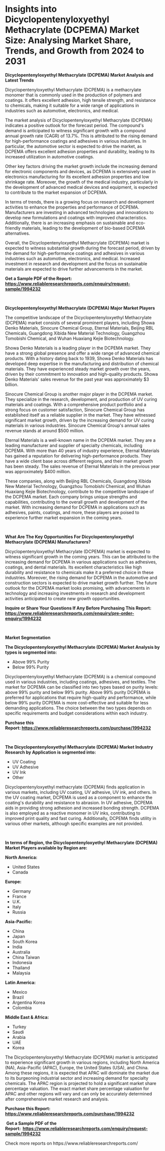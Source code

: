<p><h1>Insights into Dicyclopentenyloxyethyl Methacrylate (DCPEMA) Market Size: Analysing Market Share, Trends, and Growth from 2024 to 2031</h1></p><p><strong>Dicyclopentenyloxyethyl Methacrylate (DCPEMA) Market Analysis and Latest Trends</strong></p>
<p><p>Dicyclopentenyloxyethyl Methacrylate (DCPEMA) is a methacrylate monomer that is commonly used in the production of polymers and coatings. It offers excellent adhesion, high tensile strength, and resistance to chemicals, making it suitable for a wide range of applications in industries such as automotive, electronics, and medical.</p><p>The market analysis of Dicyclopentenyloxyethyl Methacrylate (DCPEMA) indicates a positive outlook for the forecast period. The compound's demand is anticipated to witness significant growth with a compound annual growth rate (CAGR) of 13.7%. This is attributed to the rising demand for high-performance coatings and adhesives in various industries. In particular, the automotive sector is expected to drive the market, as DCPEMA offers excellent adhesion properties and durability, leading to its increased utilization in automotive coatings.</p><p>Other key factors driving the market growth include the increasing demand for electronic components and devices, as DCPEMA is extensively used in electronics manufacturing for its excellent adhesion properties and low shrinkage rate. Moreover, the growth of the medical industry, particularly in the development of advanced medical devices and equipment, is expected to contribute to the market expansion of DCPEMA.</p><p>In terms of trends, there is a growing focus on research and development activities to enhance the properties and performance of DCPEMA. Manufacturers are investing in advanced technologies and innovations to develop new formulations and coatings with improved characteristics. Additionally, there is an increasing emphasis on sustainable and eco-friendly materials, leading to the development of bio-based DCPEMA alternatives.</p><p>Overall, the Dicyclopentenyloxyethyl Methacrylate (DCPEMA) market is expected to witness substantial growth during the forecast period, driven by the demand for high-performance coatings and adhesives in various industries such as automotive, electronics, and medical. Increased investment in research and development and the focus on sustainable materials are expected to drive further advancements in the market.</p></p>
<p><strong>Get a Sample PDF of the Report:&nbsp; <a href="https://www.reliableresearchreports.com/enquiry/request-sample/1994232">https://www.reliableresearchreports.com/enquiry/request-sample/1994232</a></strong></p>
<p>&nbsp;</p>
<p><strong>Dicyclopentenyloxyethyl Methacrylate (DCPEMA) Major Market Players</strong></p>
<p><p>The competitive landscape of the Dicyclopentenyloxyethyl Methacrylate (DCPEMA) market consists of several prominent players, including Showa Denko Materials, Sinocure Chemical Group, Eternal Materials, Beijing RBL Chemicals, Guangdong Xibida New Material Technology, Guangzhou Tomobishi Chemical, and Wuhan Huaxiang Kejie Biotechnology.</p><p>Showa Denko Materials is a leading player in the DCPEMA market. They have a strong global presence and offer a wide range of advanced chemical products. With a history dating back to 1939, Showa Denko Materials has developed deep expertise in the manufacturing and distribution of chemical materials. They have experienced steady market growth over the years, driven by their commitment to innovation and high-quality products. Showa Denko Materials' sales revenue for the past year was approximately $3 billion.</p><p>Sinocure Chemical Group is another major player in the DCPEMA market. They specialize in the research, development, and production of UV curing materials and coatings. With a comprehensive product portfolio and a strong focus on customer satisfaction, Sinocure Chemical Group has established itself as a reliable supplier in the market. They have witnessed significant market growth, driven by the increasing demand for UV curing materials in various industries. Sinocure Chemical Group's annual sales revenue stands at around $500 million.</p><p>Eternal Materials is a well-known name in the DCPEMA market. They are a leading manufacturer and supplier of specialty chemicals, including DCPEMA. With more than 40 years of industry experience, Eternal Materials has gained a reputation for delivering high-performance products. They have a wide client base across different regions, and their market growth has been steady. The sales revenue of Eternal Materials in the previous year was approximately $400 million.</p><p>These companies, along with Beijing RBL Chemicals, Guangdong Xibida New Material Technology, Guangzhou Tomobishi Chemical, and Wuhan Huaxiang Kejie Biotechnology, contribute to the competitive landscape of the DCPEMA market. Each company brings unique strengths and capabilities, contributing to the overall growth and development of the market. With increasing demand for DCPEMA in applications such as adhesives, paints, coatings, and more, these players are poised to experience further market expansion in the coming years.</p></p>
<p>&nbsp;</p>
<p><strong>What Are The Key Opportunities For Dicyclopentenyloxyethyl Methacrylate (DCPEMA) Manufacturers?</strong></p>
<p><p>Dicyclopentenyloxyethyl Methacrylate (DCPEMA) market is expected to witness significant growth in the coming years. This can be attributed to the increasing demand for DCPEMA in various applications such as adhesives, coatings, and dental materials. Its excellent characteristics like high durability and resistance to chemicals make it a preferred choice in these industries. Moreover, the rising demand for DCPEMA in the automotive and construction sectors is expected to drive market growth further. The future outlook for the DCPEMA market looks promising, with advancements in technology and increasing investments in research and development activities anticipated to create new growth opportunities.</p></p>
<p><strong>Inquire or Share Your Questions If Any Before Purchasing This Report: <a href="https://www.reliableresearchreports.com/enquiry/pre-order-enquiry/1994232">https://www.reliableresearchreports.com/enquiry/pre-order-enquiry/1994232</a></strong></p>
<p>&nbsp;</p>
<p><strong>Market Segmentation</strong></p>
<p><strong>The Dicyclopentenyloxyethyl Methacrylate (DCPEMA) Market Analysis by types is segmented into:</strong></p>
<p><ul><li>Above 99% Purity</li><li>Below 99% Purity</li></ul></p>
<p><p>Dicyclopentenyloxyethyl Methacrylate (DCPEMA) is a chemical compound used in various industries, including coatings, adhesives, and textiles. The market for DCPEMA can be classified into two types based on purity levels: above 99% purity and below 99% purity. Above 99% purity DCPEMA is preferred for applications that require high-quality and performance, while below 99% purity DCPEMA is more cost-effective and suitable for less demanding applications. The choice between the two types depends on specific requirements and budget considerations within each industry.</p></p>
<p><strong>Purchase this Report:&nbsp;<a href="https://www.reliableresearchreports.com/purchase/1994232">https://www.reliableresearchreports.com/purchase/1994232</a></strong></p>
<p>&nbsp;</p>
<p><strong>The Dicyclopentenyloxyethyl Methacrylate (DCPEMA) Market Industry Research by Application is segmented into:</strong></p>
<p><ul><li>UV Coating</li><li>UV Adhesive</li><li>UV Ink</li><li>Other</li></ul></p>
<p><p>Dicyclopentenyloxyethyl methacrylate (DCPEMA) finds application in various markets, including UV coating, UV adhesive, UV ink, and others. In the UV coating market, DCPEMA is used as a component to enhance the coating's durability and resistance to abrasion. In UV adhesive, DCPEMA aids in providing strong adhesion and increased bonding strength. DCPEMA is also employed as a reactive monomer in UV inks, contributing to improved print quality and fast curing. Additionally, DCPEMA finds utility in various other markets, although specific examples are not provided.</p></p>
<p>&nbsp;</p>
<p><strong>In terms of Region, the Dicyclopentenyloxyethyl Methacrylate (DCPEMA) Market Players available by Region are:</strong></p>
<p>
    <p> <strong> North America: </strong>
        <ul>
            <li>United States</li>
            <li>Canada</li>
        </ul>
        </p> 
    <p> <strong> Europe: </strong>
        <ul>
            <li>Germany</li>
            <li>France</li>
            <li>U.K.</li>
            <li>Italy</li>
            <li>Russia</li>
        </ul>
        </p> 
    <p> <strong> Asia-Pacific: </strong>
        <ul>
            <li>China</li>
            <li>Japan</li>
            <li>South Korea</li>
            <li>India</li>
            <li>Australia</li>
            <li>China Taiwan</li>
            <li>Indonesia</li>
            <li>Thailand</li>
            <li>Malaysia</li>
        </ul>
        </p> 
    <p> <strong> Latin America: </strong>
        <ul>
            <li>Mexico</li>
            <li>Brazil</li>
            <li>Argentina Korea</li>
            <li>Colombia</li>
        </ul>
        </p> 
    <p> <strong> Middle East & Africa: </strong>
        <ul>
            <li>Turkey</li>
            <li>Saudi</li>
            <li>Arabia</li>
            <li>UAE</li>
            <li>Korea</li>
        </ul>
    </p>
    </p>
<p><p>The Dicyclopentenyloxyethyl Methacrylate (DCPEMA) market is anticipated to experience significant growth in various regions, including North America (NA), Asia-Pacific (APAC), Europe, the United States (USA), and China. Among these regions, it is expected that APAC will dominate the market due to its burgeoning industrial sector and increasing demand for specialty chemicals. The APAC region is projected to hold a significant market share percentage valuation. The exact market share percentage valuation for APAC and other regions will vary and can only be accurately determined after comprehensive market research and analysis.</p></p>
<p><strong>Purchase this Report: <a href="https://www.reliableresearchreports.com/purchase/1994232">https://www.reliableresearchreports.com/purchase/1994232</a></strong></p>
<p>&nbsp;<strong>Get a Sample PDF of the Report:&nbsp;&nbsp;<a href="https://www.reliableresearchreports.com/enquiry/request-sample/1994232">https://www.reliableresearchreports.com/enquiry/request-sample/1994232</a></strong></p>
<p><strong></strong></p>
<p>Check more reports on https://www.reliableresearchreports.com/</p>